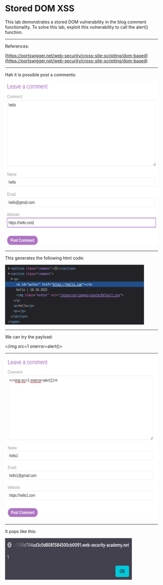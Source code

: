 # Stored DOM XSS
 This lab demonstrates a stored DOM vulnerability in the blog comment functionality. To solve this lab, exploit this vulnerability to call the alert() function.
___________________
 References:
 
[https://portswigger.net/web-security/cross-site-scripting/dom-based](https://portswigger.net/web-security/cross-site-scripting/dom-based)
 ____________
 Hah it is possible post a comments:

 
![Alt Text](Screenshot%202025-10-18%20151833.png)
 ______________
This generates the following html code:


 ![Alt Text (Description of the image)](image1.png)
 _______________

 We can try the payload:
 
</img src=1 onerror=alert()>
 ____________
 
 ![Alt Text (Description of the image)](image3.png)

 ___________
 It pops like this:

  ![Alt Text (Description of the image)](image.png)
 
 
 
